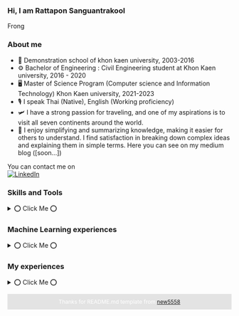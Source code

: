 ### Hi, I am Rattapon Sanguantrakool 
Frong


### About me
- 🏫 Demonstration school of khon kaen university, 2003-2016
- ⚙️ Bachelor of Engineering : Civil Engineering student at Khon Kaen university, 2016 - 2020
- 🖥️ Master of Science Program (Computer science and Information Technology) Khon Kaen university, 2021-2023
- 🎙 I speak Thai (Native), English 󠁧(Working proficiency)
- 🛩 I have a strong passion for traveling, and one of my aspirations is to visit all seven continents around the world.
- 📃 I enjoy simplifying and summarizing knowledge, making it easier for others to understand. I find satisfaction in breaking down complex ideas and explaining them in simple terms. Here you can see on my medium blog ([soon...]) 

You can contact me on  
[![LinkedIn](https://img.shields.io/badge/LinkedIn-0077B5?style=for-the-badge&logo=linkedin&logoColor=white)](https://www.linkedin.com/in/rattapon-sanguantrakool-99b509173/)

### Skills and Tools
<details>
<summary> 
⭕ Click Me ⭕
</summary>

#### Programming languages
![Python](https://img.shields.io/badge/Python-3776AB?style=for-the-badge&logo=python&logoColor=white) ![JavaScript](https://img.shields.io/badge/JavaScript-F7DF1E?style=for-the-badge&logo=javascript&logoColor=black) 
  
#### Frontend Development
![HTML](https://img.shields.io/badge/HTML-239120?style=for-the-badge&logo=html5&logoColor=white) ![CSS](https://img.shields.io/badge/CSS-239120?&style=for-the-badge&logo=css3&logoColor=white) 

#### Backend Develpment
![MongoDB](https://img.shields.io/badge/MongoDB-4EA94B?style=for-the-badge&logo=mongodb&logoColor=white) ![MySQL](https://img.shields.io/badge/MySQL-005C84?style=for-the-badge&logo=mysql&logoColor=white)

#### Machine Learning
![Keras](https://img.shields.io/badge/Keras-%23D00000.svg?style=for-the-badge&logo=Keras&logoColor=white) 	![TensorFlow](https://img.shields.io/badge/TensorFlow-%23FF6F00.svg?style=for-the-badge&logo=TensorFlow&logoColor=white) ![PyTorch](https://img.shields.io/badge/PyTorch-%23EE4C2C.svg?style=for-the-badge&logo=PyTorch&logoColor=white) ![scikit-learn](https://img.shields.io/badge/scikit--learn-%23F7931E.svg?style=for-the-badge&logo=scikit-learn&logoColor=white) ![OpenCV](https://img.shields.io/badge/OpenCV-27338e?style=for-the-badge&logo=OpenCV&logoColor=white)
  
#### Data Science
![Pandas](https://img.shields.io/badge/pandas-%23150458.svg?style=for-the-badge&logo=pandas&logoColor=white) ![NumPy](https://img.shields.io/badge/numpy-%23013243.svg?style=for-the-badge&logo=numpy&logoColor=white) 	![Plotly](https://img.shields.io/badge/Plotly-%233F4F75.svg?style=for-the-badge&logo=plotly&logoColor=white)
![Wandb](https://img.shields.io/badge/Weights_&_Biases-FFBE00?style=for-the-badge&logo=WeightsAndBiases&logoColor=white)

#### Design 
![Canva](https://img.shields.io/badge/Canva-%2300C4CC.svg?&style=for-the-badge&logo=Canva&logoColor=white) ![Figma](https://img.shields.io/badge/Figma-F24E1E?style=for-the-badge&logo=figma&logoColor=white)
</details>

### Machine Learning experiences 
<details>
<summary> 
⭕ Click Me ⭕
</summary>

#### Computer Vision
Topic | Dataset | Description | Year | Code
------| ------- | ----------- | ---- | -----
Diabetic Retinopathy Classification  | APTOS, DeepDRiD | Supervised Feature Attention Transfer and Multitask Learning. My master thesis at Khon Kaen university | 2023 | ..Coming soon..
Plant seeds detection | Competition dataset >>[Click here](https://www.kaggle.com/competitions/superai-north-seed-detection/data) | Seed dection and counting with YOLOv8 | 2023 | [Project Repo](https://github.com/FrongTH/Hackathon-Plant-seeds-detection-by-Super-AI-Engineer-Season-3)
Cloud Recognition | Competition dataset >>[Click here](https://www.kaggle.com/competitions/hackathon-online-cloud-recognition/data) | Cloud classification with Fastai | 2023 | [Project Repo](https://github.com/FrongTH/Hackathon-Cloud-Recognition-by-Super-AI-Engineer-Season-3)
Wheat-head detection | Competition dataset >>[Click here](https://www.kaggle.com/competitions/wheat-head-for-superai-3/data) | Wheat-head detection and counting with YOLOv8 | 2023 | [Project Repo](https://github.com/FrongTH/Hackathon-Agricultural-Product-Images-by-Super-AI-Engineer-Season-3)
Real or Fake number classification | Competition dataset >>[Click here](https://www.kaggle.com/competitions/hackathon-online-realfakenumbers/data) | FastAI classification with ResNet34 | 2023 | [Project Repo](https://github.com/FrongTH/Hackathon-Real-or-Fake-number-by-Super-AI-Season-3)


#### Natural Language Processing
Topic | Dataset | Description | Year | Code
------| ------- | ----------- | ---- | -----
..Coming soon..  | ..Coming soon.. | ..Coming soon.. | ..Coming soon.. | ..Coming soon.. 

#### Time series
Topic | Dataset | Description | Year | Code
------| ------- | ----------- | ---- | -----
..Coming soon..  | ..Coming soon.. | ..Coming soon.. | ..Coming soon.. | ..Coming soon.. 
  
#### Tabular
Topic | Dataset | Description | Year | Code
------| ------- | ----------- | ---- | -----
Price estimation software  | THG private dataset | Estiation on procedure charge using machine learning | 2023 | [Project Repo](https://github.com/FrongTH/Price_Estimation_Software_At_THG)

#### Others
Topic | Dataset | Description | Year | Code
------| ------- | ----------- | ---- | -----
..Coming soon..  | ..Coming soon.. | ..Coming soon.. | ..Coming soon.. | ..Coming soon.. 

</details>

### My experiences
<details>
<summary> 
⭕ Click Me ⭕
</summary>
  
  #### Civil Engineer
  - 🏡 Project site engineering at ASA House Co.,Ltd. Khon Kaen, 2021
  
  #### Data scientist
  - <img src="https://download-th.com/wp-content/uploads/2021/02/Dohome.jpg" width="20" height="20"> Data scientist/Machine learning Engineer, 2023-Now

  #### Internships
  - <img src="https://s3-symbol-logo.tradingview.com/italian-thai-development--600.png" width="20" height="20"> Internship with Italian-Thai Development Public Co Ltd., 2019 
  - <img src="https://assets.baanfinder.com/thumbnail/8yjul8s8vjco4i9k988e5ejpesmqrsd3xkhafh5db6ldk0vxxh9fxkwcv0k4qlm24zfns46iynmdwtuzcjoi5gqxyb05fdwv3r3op6ajxrqnczh4gs9meezwzkekv5h5.jpg" width="20" height="20"> Internship with Pruksa Real Estate Co.,Ltd.,  Project : Create S – curve graph of construction management to project progress, 2020
  - <img src="https://encrypted-tbn0.gstatic.com/images?q=tbn:ANd9GcSSBKT80Qmmd1xP6AGTyCcTCd-kXbCOsLv_h3610tuK3-UmxqaqyOc2A8uxAXT5pt6Eknc&usqp=CAU" width="20" height="20"> Intership with Thonburi Healthcare Group Co.,Ltd. at Thonburi Bamrungmuang Hospital, Project : Price estimation software for service, 2023
  
  ![Profile Views](https://komarev.com/ghpvc/?username=FrongTH)
</details>

<div align="center">
  <p style="background-color: rgba(0, 0, 0, 0.1); color: white; padding: 10px; font-size: 12px;">
    Thanks for README.md template from 
    <a href="https://github.com/new5558/new5558/blob/master/README.md">new5558</a>
  </p>
</div>





<!--
### Status
[![Norapat's github stats](https://github-readme-stats.vercel.app/api?username=new5558&hide=stars&count_private=true&show_icons=true&theme=dracula)](https://github.com/anuraghazra/github-readme-stats)&nbsp;&nbsp;[![Top Langs](https://github-readme-stats.vercel.app/api/top-langs/?username=new5558&layout=compact&langs_count=6&theme=dracula)](https://github.com/new5558)

![Profile view](https://komarev.com/ghpvc/?username=new5558)


**new5558/new5558** is a ✨ _special_ ✨ repository because its `README.md` (this file) appears on your GitHub profile.

Here are some ideas to get you started:

- 🔭 I’m currently working on ...
- 🌱 I’m currently learning ...
- 👯 I’m looking to collaborate on ...
- 🤔 I’m looking for help with ...
- 💬 Ask me about ...
- 📫 How to reach me: ...
- 😄 Pronouns: ...
- ⚡ Fun fact: ...
-->

